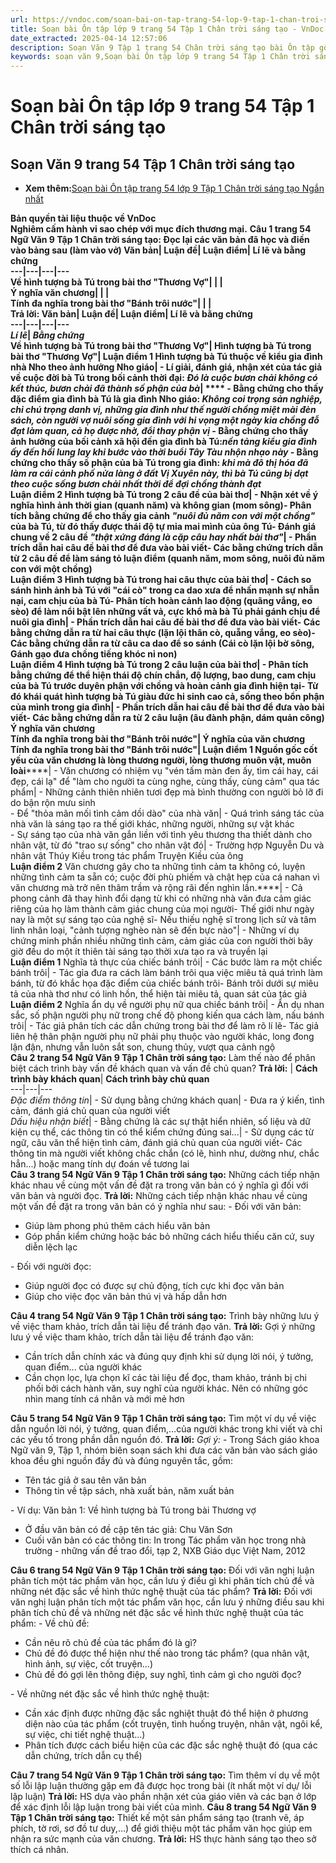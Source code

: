 ```yaml
---
url: https://vndoc.com/soan-bai-on-tap-trang-54-lop-9-tap-1-chan-troi-sang-tao-319117
title: Soạn bài Ôn tập lớp 9 trang 54 Tập 1 Chân trời sáng tạo - VnDoc.com
date_extracted: 2025-04-14 12:57:06
description: Soạn Văn 9 Tập 1 trang 54 Chân trời sáng tạo bài Ôn tập gồm phần trả lời chi tiết, đầy đủ, bám sát các câu hỏi, yêu cầu trong SGK (chỉ có trên VnDoc). Mời các bạn tham khảo.
keywords: soạn văn 9,Soạn bài Ôn tập lớp 9 trang 54 Tập 1 Chân trời sáng tạo,Soạn bài Ôn tập trang 54 lớp 9 Tập 1 Chân trời sáng tạo,soạn văn 9 Tập 1 trang 54 Chân trời sáng tạo,Ôn tập trang 54 lớp 9 Tập 1 Chân trời sáng tạo,Ôn tập lớp 9 trang 54 Tập 1 Chân trời sáng tạo,văn 9,ngữ văn 9,soạn văn 9 Chân trời sáng tạo,soạn văn 9 tập 1,giải văn 9,soạn ngữ văn 9,giải ngữ văn 9,giải sgk ngữ văn 9
---
```


# Soạn bài Ôn tập lớp 9 trang 54 Tập 1 Chân trời sáng tạo
## **Soạn Văn 9 trang 54 Tập 1 Chân trời sáng tạo**
  * **Xem thêm:**[Soạn bài Ôn tập trang 54 lớp 9 Tập 1 Chân trời sáng tạo Ngắn nhất](<https://vndoc.com/soan-bai-on-tap-trang-54-lop-9-tap-1-chan-troi-sang-tao-ngan-nhat-320116>)

**Bản quyền tài liệu thuộc về VnDoc**  
**Nghiêm cấm hành vi sao chép với mục đích thương mại.**
**Câu 1 trang 54 Ngữ Văn 9 Tập 1 Chân trời sáng tạo: **Đọc lại các văn bản đã học và điền vào bảng sau \(làm vào vở\)
**Văn bản**| **Luận đề**| **Luận điểm**| **Lí lẽ và bằng chứng**  
---|---|---|---  
Về hình tượng bà Tú trong bài thơ "Thương Vợ"| | |   
Ý nghĩa văn chương| | |   
Tính đa nghĩa trong bài thơ "Bánh trôi nước"| | |   
**Trả lời:**
**Văn bản**| **Luận đề**| **Luận điểm**| **Lí lẽ và bằng chứng**  
---|---|---|---  
 _Lí lẽ_|  _Bằng chứng_  
**Về hình tượng bà Tú trong bài thơ "Thương Vợ"**|  Hình tượng bà Tú trong bài thơ "Thương Vợ"| **Luận điểm 1** Hình tượng bà Tú thuộc về kiểu gia đình nhà Nho theo ảnh hưởng Nho giáo| \- Lí giải, đánh giá, nhận xét của tác giả về cuộc đời bà Tú trong bối cảnh thời đại: _Đó là cuộc bươn chải không có kết thúc, bươn chải đã thành số phận của bà_| **** \- Bằng chứng cho thấy đặc điểm gia đình bà Tú là gia đình Nho giáo: _Không coi trọng sản nghiệp, chỉ chú trọng danh vị, những gia đình như thế người chồng miệt mài đèn sách, còn người vợ nuôi sống gia đình với hi vọng một ngày kia chồng đỗ đạt làm quan, cả họ được nhờ, đổi thay phận vị_ _-_ Bằng chứng cho thấy ảnh hưởng của bối cảnh xã hội đến gia đình bà Tú:_nền tảng kiểu gia đình ấy đến hồi lung lay khi bước vào thời buổi Tây Tàu nhộn nhạo này_ _-_ Bằng chứng cho thấy số phận của bà Tú trong gia đình: _khi mà đô thị hóa đã làm ra cái cảnh phố nửa làng ở đất Vị Xuyên này, thì bà Tú cũng bị dạt theo cuộc sống bươn chải nhất thời để đợi chồng thành đạt_  
**Luận điểm 2** Hình tượng bà Tú trong 2 câu đề của bài thơ| \- Nhận xét về ý nghĩa hình ảnh thời gian \(quanh năm\) và không gian \(mom sông\)\- Phân tích bằng chứng để cho thấy gia cảnh _"nuôi đủ năm con với một chồng"_ của bà Tú, từ đó thấy được thái độ tự mỉa mai mình của ông Tú\- Đánh giá chung về 2 câu đề _"thật xứng đáng là cặp câu hay nhất bài thơ"_|  \- Phần trích dẫn hai câu đề bài thơ để đưa vào bài viết\- Các bằng chứng trích dẫn từ 2 câu đề để làm sáng tỏ luận điểm \(quanh năm, mom sông, nuôi đủ năm con với một chồng\)  
**Luận điểm 3** Hình tượng bà Tú trong hai câu thực của bài thơ| \- Cách so sánh hình ảnh bà Tú với "cái cò" trong ca dao xưa để nhấn mạnh sự nhẫn nại, cam chịu của bà Tú\- Phân tích hoàn cảnh lao động \(quãng vắng, eo sèo\) để làm nổi bật lên những vất vả, cực khổ mà bà Tú phải gánh chịu để nuôi gia đình| \- Phần trích dẫn hai câu đề bài thơ để đưa vào bài viết\- Các bằng chứng dẫn ra từ hai câu thực \(lặn lội thân cò, quẵng vắng, eo sèo\)\- Các bằng chứng dẫn ra từ câu ca dao để so sánh \(Cái cò lặn lội bờ sông, Gánh gạo đưa chồng tiếng khóc nỉ non\)  
**Luận điểm 4** Hình tượng bà Tú trong 2 câu luận của bài thơ| \- Phân tích bằng chứng để thể hiện thái độ chín chắn, độ lượng, bao dung, cam chịu của bà Tú trước duyên phận với chồng và hoàn cảnh gia đình hiện tại\- Từ đó khái quát hình tượng bà Tú giàu đức hi sinh cao cả, sống theo bổn phận của mình trong gia đình| \- Phần trích dẫn hai câu đề bài thơ để đưa vào bài viết\- Các bằng chứng dẫn ra từ 2 câu luận \(âu đành phận, dám quản công\)  
**Ý nghĩa văn chương**  
**Tính đa nghĩa trong bài thơ "Bánh trôi nước"**|  Ý nghĩa của văn chương  
Tính đa nghĩa trong bài thơ "Bánh trôi nước"| **Luận điểm 1** Nguồn gốc cốt yếu của văn chương là lòng thương người, lòng thương muôn vật, muôn loài********|  \- Văn chương có nhiệm vụ "vén tấm màn đen ấy, tìm cái hay, cái đẹp, cái lạ" để "làm cho người ta cùng nghe, cùng thấy, cùng cảm" qua tác phẩm| \- Những cảnh thiên nhiên tươi đẹp mà bình thường con người bỏ lỡ đi do bận rộn mưu sinh  
\- Để "thỏa mãn mối tình cảm dồi dào" của nhà văn| \- Quá trình sáng tác của nhà văn là sáng tạo ra thế giới khác, những người, những sự vật khác  
\- Sự sáng tạo của nhà văn gắn liền với tình yêu thương tha thiết dành cho nhân vật, từ đó "trao sự sống" cho nhân vật đó| \- Trường hợp Nguyễn Du và nhân vật Thúy Kiều trong tác phẩm Truyện Kiều của ông  
**Luận điểm 2** Văn chương gây cho ta những tình cảm ta không có, luyện những tình cảm ta sẵn có; cuộc đời phù phiếm và chật hẹp của cá nahan vì văn chương mà trở nên thâm trầm và rộng rãi đến nghìn lần.****|  \- Cả phong cảnh đã thay hình đổi dạng từ khi có những nhà văn đưa cảm giác riêng của họ làm thành cảm giác chung của mọi người\- Thế giới như ngày nay là một sự sáng tạo của nghệ sĩ\- Nếu thiếu nghệ sĩ trong lịch sử và tâm linh nhân loại, "cảnh tượng nghèo nàn sẽ đến bực nào"| \- Những ví dụ chứng minh phần nhiều những tình cảm, cảm giác của con người thời bây giờ đều do một ít thiên tài sáng tạo thời xưa tạo ra và truyền lại  
**Luận điểm 1** Nghĩa tả thực của chiếc bánh trôi| \- Các bước làm ra một chiếc bánh trôi| \- Tác gỉa đưa ra cách làm bánh trôi qua việc miêu tả quá trình làm bánh, từ đó khắc họa đặc điểm của chiếc bánh trôi\- Bánh trôi dưới sự miêu tả của nhà thơ như có linh hồn, thể hiện tài miêu tả, quan sát của tác giả  
**Luận điểm 2** Nghĩa ẩn dụ về người phụ nữ qua chiếc bánh trôi| \- Ẩn dụ nhan sắc, số phận người phụ nữ trong chế độ phong kiến qua cách làm, nấu bánh trôi| \- Tác giả phân tích các dẫn chứng trong bài thơ để làm rõ lí lẽ\- Tác giả liên hệ thân phận người phụ nữ phải phụ thuộc vào người khác, long đong lận đận, nhưng vẫn luôn sắt son, chung thủy, vượt qua cảnh ngộ  
**Câu 2 trang 54 Ngữ Văn 9 Tập 1 Chân trời sáng tạo:** Làm thế nào để phân biệt cách trình bày vấn đề khách quan và vấn đề chủ quan?
**Trả lời:**
| **Cách trình bày khách quan**| **Cách trình bày chủ quan**  
---|---|---  
 _Đặc điểm thông tin_|  \- Sử dụng bằng chứng khách quan| \- Đưa ra ý kiến, tình cảm, đánh giá chủ quan của người viết  
 _Dấu hiệu nhận biết_|  \- Bằng chứng là các sự thật hiển nhiên, số liệu và dữ kiện cụ thể, các thông tin có thể kiểm chứng đúng sai...| \- Sử dụng các từ ngữ, câu văn thể hiện tình cảm, đánh giá chủ quan của người viết\- Các thông tin mà người viết không chắc chắn \(có lẽ, hình như, dường như, chắc hẳn...\) hoặc mang tính dự đoán về tương lai  
**Câu 3 trang 54 Ngữ Văn 9 Tập 1 Chân trời sáng tạo:** Những cách tiếp nhận khác nhau về cùng một vấn đề đặt ra trong văn bản có ý nghĩa gì đối với văn bản và người đọc.
**Trả lời:**
Những cách tiếp nhận khác nhau về cùng một vấn đề đặt ra trong văn bản có ý nghĩa như sau:
\- Đối với văn bản:
  * Giúp làm phong phú thêm cách hiểu văn bản
  * Góp phần kiểm chứng hoặc bác bỏ những cách hiểu thiếu căn cứ, suy diễn lệch lạc

\- Đối với người đọc:
  * Giúp người đọc có được sự chủ động, tích cực khi đọc văn bản
  * Giúp cho việc đọc văn bản thú vị và hấp dẫn hơn

**Câu 4 trang 54 Ngữ Văn 9 Tập 1 Chân trời sáng tạo:** Trình bày những lưu ý về việc tham khảo, trích dẫn tài liệu để tránh đạo văn.
**Trả lời:**
Gợi ý những lưu ý về việc tham khảo, trích dẫn tài liệu để tránh đạo văn:
  * Cần trích dẫn chính xác và đúng quy định khi sử dụng lời nói, ý tưởng, quan điểm... của người khác
  * Cần chọn lọc, lựa chọn kĩ các tài liệu để đọc, tham khảo, tránh bị chi phối bởi cách hành văn, suy nghĩ của người khác. Nên có những góc nhìn mang tính cá nhân và mới mẻ hơn

**Câu 5 trang 54 Ngữ Văn 9 Tập 1 Chân trời sáng tạo:** Tìm một ví dụ về việc dẫn nguồn lời nói, ý tưởng, quan điểm,…của người khác trong khi viết và chỉ các yếu tố trong phần dẫn nguồn đó.
**Trả lời:**
_Gợi ý:_
\- Trong  Sách giáo khoa Ngữ văn 9, Tập 1, nhóm biên soạn  sách khi đưa các văn bản vào sách giáo khoa đều ghi nguồn đầy đủ và đúng nguyên tắc, gồm:
  * Tên tác giả ở sau tên văn bản
  * Thông tin về tập sách, nhà xuất bản, năm xuất bản

\- Ví dụ: Văn bản 1: Về hình tượng bà Tú trong bài Thương vợ
  * Ở đầu văn bản có đề cập tên tác giả: Chu Văn Sơn
  * Cuối văn bản có các thông tin: In trong Tác phẩm văn học trong nhà trường - những vấn đề trao đổi, tạp 2, NXB Giáo dục Việt Nam, 2012

**Câu 6 trang 54 Ngữ Văn 9 Tập 1 Chân trời sáng tạo:** Đối với văn nghị luận phân tích một tác phẩm văn học, cần lưu ý điều gì khi phân tích chủ đề và những nét đặc sắc về hình thức nghệ thuật của tác phẩm?
**Trả lời:**
Đối với văn nghị luận phân tích một tác phẩm văn học, cần lưu ý những điều sau khi phân tích chủ đề và những nét đặc sắc về hình thức nghệ thuật của tác phẩm:
\- Về chủ đề:
  * Cần nêu rõ chủ đề của tác phẩm đó là gì?
  * Chủ đề đó được thể hiện như thế nào trong tác phẩm? \(qua nhân vật, hình ảnh, sự việc, cốt truyện...\)
  * Chủ đề đó gợi lên thông điệp, suy nghĩ, tình cảm gì cho người đọc?

\- Về những nét đặc sắc về hình thức nghệ thuật:
  * Cần xác định được những đặc sắc nghiệt thuật đó thể hiện ở phương diện nào của tác phẩm \(cốt truyện, tình huống truyện, nhân vật, ngôi kể, sự việc, chi tiết nghệ thuật...\)
  * Phân tích được cách biểu hiện của các đặc sắc nghệ thuật đó \(qua các dẫn chứng, trích dẫn cụ thể\)

**Câu 7 trang 54 Ngữ Văn 9 Tập 1 Chân trời sáng tạo:** Tìm thêm ví dụ về một số lỗi lập luận thường gặp em đã được học trong bài \(ít nhất một ví dụ/ lỗi lập luận\)
**Trả lời:**
HS dựa vào phần nhận xét của giáo viên và các bạn ở lớp để xác định lỗi lập luận trong bài viết của mình.
**Câu 8 trang 54 Ngữ Văn 9 Tập 1 Chân trời sáng tạo:** Thiết kế một sản phẩm sáng tạo \(tranh vẽ, áp phích, tờ rơi, sơ đồ tư duy,…\) để giới thiệu một tác phẩm văn học giúp em nhận ra sức mạnh của văn chương.
**Trả lời:**
HS thực hành sáng tạo theo sở thích cá nhân.
